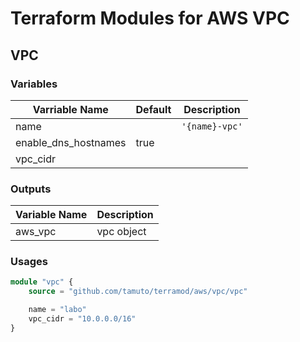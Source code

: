 # Terraform Modules for AWS VPC

## VPC

### Variables

| Varriable Name       | Default | Description    |
| -------------------- | ------- | -------------- |
| name                 |         | `'{name}-vpc'` |
| enable_dns_hostnames | true    |                |
| vpc_cidr             |         |                |

### Outputs

| Variable Name | Description |
| ------------- | ----------- |
| aws_vpc       | vpc object  |

### Usages

```terraform
module "vpc" {
    source = "github.com/tamuto/terramod/aws/vpc/vpc"

    name = "labo"
    vpc_cidr = "10.0.0.0/16"
}
```
